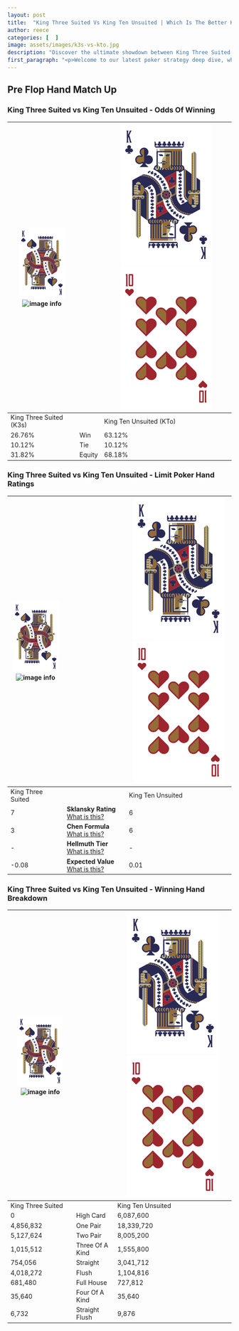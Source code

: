 ```yaml
---
layout: post
title:  "King Three Suited Vs King Ten Unsuited | Which Is The Better Hand In Poker? A Complete Guide"
author: reece
categories: [  ]
image: assets/images/k3s-vs-kto.jpg
description: "Discover the ultimate showdown between King Three Suited and King Ten Unsuited in poker! Uncover the odds, strategies, and scenarios where one hand triumphs over the other. Get ready to up your poker game with this thrilling analysis."
first_paragraph: "<p>Welcome to our latest poker strategy deep dive, where we're pitting two distinct hands against each other in a high-stakes showdown: King Three Suited vs King Ten Unsuited.</p><p>In the dynamic world of poker, every decision counts, and knowing which hand holds the upper hand is key to your success at the table.</p><p>In this article, we'll dissect these two hands, explore the scenarios where one dominates the other, and equip you with the knowledge to make strategic choices that can tip the odds in your favor.</p><p>Get ready to unravel the intriguing dynamics of these poker hands and elevate your game to new heights.</p>"
---
```




[comment]: # (sp0)

## Pre Flop Hand Match Up

<div class="table hand-ratings" markdown="1"> 



### King Three Suited vs King Ten Unsuited - Odds Of Winning


    
| ![image info](assets/images/hand1/K.png) ![image info](assets/images/hand1/3s.png) |  | ![image info](assets/images/hand2/K.png) ![image info](assets/images/hand2/To.png) |
| -------- | -------- | -------- |
| King Three Suited (K3s) |  | King Ten Unsuited (KTo) |
| 26.76% | Win | 63.12% |
| 10.12% | Tie | 10.12% |
| 31.82% | Equity | 68.18% |




[comment]: # (sp1)



### King Three Suited vs King Ten Unsuited - Limit Poker Hand Ratings


    
| ![image info](assets/images/hand1/K.png) ![image info](assets/images/hand1/3s.png) |  | ![image info](assets/images/hand2/K.png) ![image info](assets/images/hand2/To.png) |
| -------- | -------- | -------- |
| King Three Suited |  | King Ten Unsuited |
| 7 | **Sklansky Rating** [What is this?](/sklansky-rating-explained) | 6 |
| 3 | **Chen Formula** [What is this?](/chen-formula-explained) | 6 |
| - | **Hellmuth Tier** [What is this?](/Hellmuth-tier-explained) | - |
| -0.08 | **Expected Value** [What is this?](/expected-value-explained) | 0.01 |




[comment]: # (sp2)



### King Three Suited vs King Ten Unsuited - Winning Hand Breakdown


    
| ![image info](assets/images/hand1/K.png) ![image info](assets/images/hand1/3s.png) |  | ![image info](assets/images/hand2/K.png) ![image info](assets/images/hand2/To.png) |
| -------- | -------- | -------- |
| King Three Suited |  | King Ten Unsuited |
| 0 | High Card | 6,087,600 |
| 4,856,832 | One Pair | 18,339,720 |
| 5,127,624 | Two Pair | 8,005,200 |
| 1,015,512 | Three Of A Kind | 1,555,800 |
| 754,056 | Straight | 3,041,712 |
| 4,018,272 | Flush | 1,104,816 |
| 681,480 | Full House | 727,812 |
| 35,640 | Four Of A Kind | 35,640 |
| 6,732 | Straight Flush | 9,876 |




[comment]: # (sp3)



</div>

[comment]: # (sp4)



[comment]: # (sp5)

